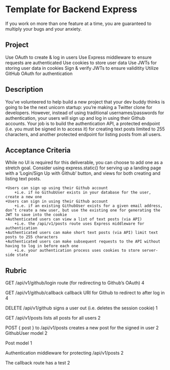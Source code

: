 
# Template for Backend Express

If you work on more than one feature at a time, you are guaranteed to multiply your bugs and your anxiety.

## Project

Use OAuth to create & log in users
Use Express middleware to ensure requests are authenticated
Use cookies to store user data
Use JWTs for storing user data in cookies
Sign & verify JWTs to ensure validitity
Utilize GitHub OAuth for authentication

 ## Description

You’ve volunteered to help build a new project that your dev buddy thinks is going to be the next unicorn startup: you’re making a Twitter clone for developers. However, instead of using traditional usernames/passwords for authentication, your users will sign up and log in using their Github accounts. Your job is to build the authentication API, a protected endpoint (i.e. you must be signed in to access it) for creating text posts limited to 255 characters, and another protected endpoint for listing posts from all users.

## Acceptance Criteria

While no UI is required for this deliverable, you can choose to add one as a stretch goal. Consider using express.static() for serving up a landing page with a ‘Login/Sign Up with Github’ button, and views for both creating and listing text posts.

    +Users can sign up using their Github account
        +i.e. if no GithubUser exists in your database for the user, create a new one
    +Users can sign in using their Github account
        +i.e. if an existing GithubUser exists for a given email address, don’t create a new user, but use the existing one for generating the JWT to save into the cookie
    +Authenticated users can view a list of text posts (via API)
        +i.e. the /api/v1/posts route uses Express middleware for authentication
    +Authenticated users can make short text posts (via API) limit text posts to 255 characters
    +Authenticated users can make subsequent requests to the API without having to log in before each one
        +i.e. your authentication process uses cookies to store server-side state

## Rubric

GET /api/v1/github/login route (for redirecting to Github’s OAuth)	4

GET /api/v1/github/callback callback URI for Github to redirect to after log in	4

DELETE /api/v1/github signs a user out (i.e. deletes the session cookie)	1

GET /api/v1/posts lists all posts for all users	2

POST { post } to /api/v1/posts creates a new post for the signed in user	2
GithubUser model	2

Post model	1

Authentication middleware for protecting /api/v1/posts	2

The callback route has a test	2
